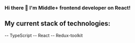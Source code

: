 ### Hi there 👋 I'm Middle+ frontend developer on React!

## My current stack of technologies:

-- TypeScript
-- React
-- Redux-toolkit
